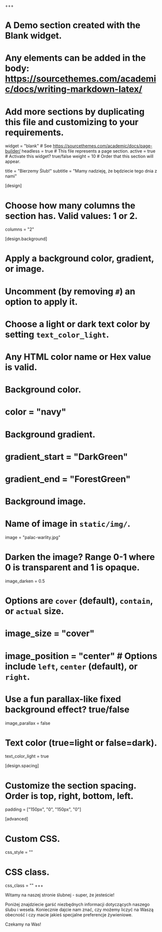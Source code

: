 +++
# A Demo section created with the Blank widget.
# Any elements can be added in the body: https://sourcethemes.com/academic/docs/writing-markdown-latex/
# Add more sections by duplicating this file and customizing to your requirements.

widget = "blank"  # See https://sourcethemes.com/academic/docs/page-builder/
headless = true  # This file represents a page section.
active = true  # Activate this widget? true/false
weight = 10  # Order that this section will appear.

title = "Bierzemy Ślub!"
subtitle = "Mamy nadzieję, że będziecie tego dnia z nami"

[design]
  # Choose how many columns the section has. Valid values: 1 or 2.
  columns = "2"

[design.background]
  # Apply a background color, gradient, or image.
  #   Uncomment (by removing `#`) an option to apply it.
  #   Choose a light or dark text color by setting `text_color_light`.
  #   Any HTML color name or Hex value is valid.

  # Background color.
  # color = "navy"

  # Background gradient.
  # gradient_start = "DarkGreen"
  # gradient_end = "ForestGreen"

  # Background image.
  # Name of image in `static/img/`.
  image = "palac-warlity.jpg"
  # Darken the image? Range 0-1 where 0 is transparent and 1 is opaque.
  image_darken = 0.5
  #  Options are `cover` (default), `contain`, or `actual` size.
  # image_size = "cover"
  # image_position = "center"  # Options include `left`, `center` (default), or `right`.
  # Use a fun parallax-like fixed background effect? true/false
  image_parallax = false

  # Text color (true=light or false=dark).
  text_color_light = true

[design.spacing]
  # Customize the section spacing. Order is top, right, bottom, left.
  padding = ["150px", "0", "150px", "0"]

[advanced]
 # Custom CSS.
 css_style = ""

 # CSS class.
 css_class = ""
+++

Witamy na naszej stronie ślubnej - super, że jesteście!

Poniżej znajdziecie garść niezbędnych informacji dotyczących naszego ślubu i wesela.
Koniecznie dajcie nam znać, czy możemy liczyć na Waszą obecność i czy macie jakieś specjalne preferencje żywieniowe.

Czekamy na Was!

<div id="countdown-placeholder" />

<script>
function calculateRemaining() {
  var countdownDate = new Date("Jun 19, 2021 16:00:00").getTime();
  var now = new Date().getTime();
  var distance = countdownDate - now
  var days = Math.floor(distance / (1000 * 60 * 60 * 24));
  var hours = Math.floor((distance % (1000 * 60 * 60 * 24)) / (1000 * 60 * 60));
  var minutes = Math.floor((distance % (1000 * 60 * 60)) / (1000 * 60));
  var seconds = Math.floor((distance % (1000 * 60)) / 1000);
  var distanceFormatted = days + "d " + hours + "h " + minutes + "m " + seconds + "s";

  document.getElementById("countdown-placeholder").innerHTML = "To już za <strong>" + distanceFormatted + "</strong>";

  if (distance < 0) {
    clearInterval(x);
    document.getElementById("countdown-placeholder").innerHTML = "Impreza już się odbyła!";
  }
};
calculateRemaining();
setInterval(calculateRemaining, 1000);
</script>
